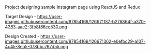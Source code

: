 Project designing sample Instagram page using ReactJS and Redux 

Target Design - 
https://user-images.githubusercontent.com/87854169/126971187-b276864f-a370-4383-aae2-3fb8f86ce530.png

Design Created - 
https://user-images.githubusercontent.com/87854169/126971302-e0efbc29-a107-4c45-8ea5-078bbc767d55.png
